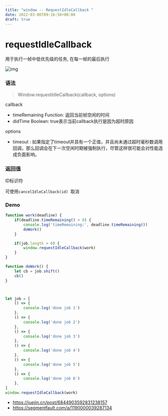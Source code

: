 ```yaml
---
title: "window -- RequestIdleCallback "
date: 2022-03-06T09:16:58+08:00
draft: true
---
```


# requestIdleCallback

用于执行一帧中低优先级的任务, 在每一帧的最后执行

![img](https://p1-jj.byteimg.com/tos-cn-i-t2oaga2asx/gold-user-assets/2018/4/18/162d853396355715~tplv-t2oaga2asx-watermark.jpeg)

### 语法

> Window.requestIdleCallback(callback, options)

callback

- timeRemaining Function: 返回当前帧空闲的时间
- didTime Boolean: true表示当前callback执行是因为超时原因

options 

- timeout : 如果指定了timeout并具有一个正值，并且尚未通过超时毫秒数调用回调，那么回调会在下一次空闲时期被强制执行，尽管这样很可能会对性能造成负面影响。



### 返回值

ID标识符

可使用`cancelIdleCallback(id) `取消



### Demo

```javascript
function work(deadline) {
    if(deadline.timeRemaining() > 0) {
        console.log('timeRemaining:', deadline.timeRemaining())
        doWork()
    }

    if(job.length > 0) {
        window.requestIdleCallback(work)
    }
}

function doWork() {
    let cb = job.shift()
    cb()
}



let job = [
    () => {
        console.log('done job 1')
    },
    () => {
        console.log('done job 2')
    },
    () => {
        console.log('done job 3')
    },
    () => {
        console.log('done job 4')
    },
    () => {
        console.log('done job 5')
    },
    () => {
        console.log('done job 6')
    },
]
window.requestIdleCallback(work)
```



- https://juejin.cn/post/6844903592831238157
- https://segmentfault.com/a/1190000039287134

